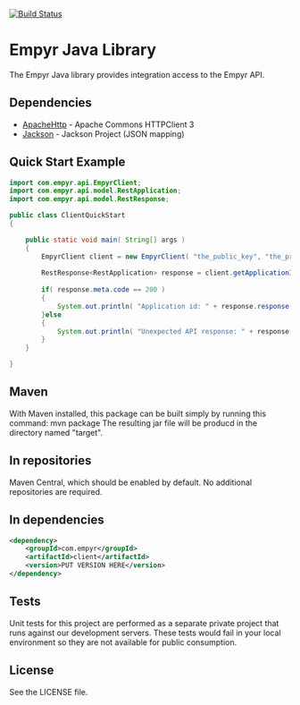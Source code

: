 
[![Build Status](https://travis-ci.org/EmpyrNetwork/empyr_java.svg)](https://travis-ci.org/EmpyrNetwork/empyr_java.svg)

# Empyr Java Library

The Empyr Java library provides integration access to the Empyr API.

## Dependencies
* [ApacheHttp] - Apache Commons HTTPClient 3
* [Jackson] - Jackson Project (JSON mapping)

## Quick Start Example

````java
import com.empyr.api.EmpyrClient;
import com.empyr.api.model.RestApplication;
import com.empyr.api.model.RestResponse;

public class ClientQuickStart
{

	public static void main( String[] args )
	{
		EmpyrClient client = new EmpyrClient( "the_public_key", "the_private_key" );
		
		RestResponse<RestApplication> response = client.getApplicationInfo();
		
		if( response.meta.code == 200 )
		{
			System.out.println( "Application id: " + response.response.id );
		}else
		{
			System.out.println( "Unexpected API response: " + response );
		}
	}

}
````


## Maven
With Maven installed, this package can be built simply by running this command:
    mvn package
The resulting jar file will be producd in the directory named "target".

## In repositories
Maven Central, which should be enabled by default. No additional repositories are required.

## In dependencies

````xml
<dependency>
    <groupId>com.empyr</groupId>
    <artifactId>client</artifactId>
    <version>PUT VERSION HERE</version>
</dependency>
````

## Tests
Unit tests for this project are performed as a separate private project that runs against our development servers. These tests would fail in your local environment so they are not available for public consumption.

## License
See the LICENSE file.

   [ApacheHttp]: <http://hc.apache.org/httpclient-3.x/>
   [Jackson]: <https://github.com/FasterXML/jackson>

